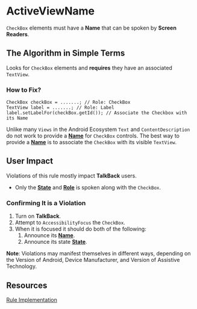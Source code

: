 # ActiveViewName

`CheckBox` elements must have a **Name** that can be spoken by **Screen Readers**.

## The Algorithm in Simple Terms

Looks for `CheckBox` elements and **requires** they have an associated `TextView`. 

### How to Fix?

```
CheckBox checkBox = .......; // Role: CheckBox
TextView label = .......; // Role: Label
label.setLabelFor(checkBox.getId()); // Associate the Checkbox with its Name
```

Unlike many `Views` in the Android Ecosystem `Text` and `ContentDescription` do not work 
to provide a [**Name**](name-role-value.md#Name) for `CheckBox` controls. The best way to provide a 
[**Name**](name-role-value.md#Name) is to associate the `CheckBox` with its visible `TextView`.

## User Impact

Violations of this rule mostly impact **TalkBack** users. 

- Only the [**State**](name-role-value.md#State) and [**Role**](name-role-value.md#Role) is
spoken along with the `CheckBox`.

### Confirming It is a Violation

1. Turn on **TalkBack**.
2. Attempt to `AccessibilityFocus` the `CheckBox`.
3. When it is focused it should do both of the following:
    1. Announce its [**Name**](name-role-value.md#Name).
    2. Announce its state [**State**](name-role-value.md#State).

**Note**: Violations may manifest themselves in different ways, depending on the Version of Android, 
Device Manufacturer, and Version of Assistive Technology. 

## Resources

[Rule Implementation](https://github.com/dequelabs/axe-android/blob/5cbbddd48be53af11c82406d670dd199a5548f3b/src/main/java/com/deque/axe/android/rules/hierarchy/CheckBoxName.java)
